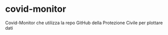 # covid-monitor
Covid-Monitor che utilizza la repo GitHub della Protezione Civile per plottare dati
